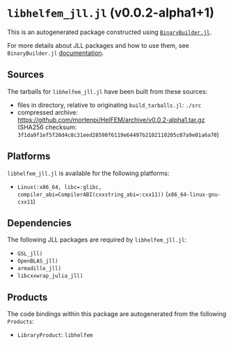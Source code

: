 # `libhelfem_jll.jl` (v0.0.2-alpha1+1)

This is an autogenerated package constructed using [`BinaryBuilder.jl`](https://github.com/JuliaPackaging/BinaryBuilder.jl).

For more details about JLL packages and how to use them, see `BinaryBuilder.jl` [documentation](https://juliapackaging.github.io/BinaryBuilder.jl/dev/jll/).

## Sources

The tarballs for `libhelfem_jll.jl` have been built from these sources:

* files in directory, relative to originating `build_tarballs.jl`: `./src`
* compressed archive: https://github.com/mortenpi/HelFEM/archive/v0.0.2-alpha1.tar.gz (SHA256 checksum: `3f1da9f1ef5f20d4c8c31eed28598f6119e64497b2102110205c07a9e01a6a70`)

## Platforms

`libhelfem_jll.jl` is available for the following platforms:

* `Linux(:x86_64, libc=:glibc, compiler_abi=CompilerABI(cxxstring_abi=:cxx11))` (`x86_64-linux-gnu-cxx11`)

## Dependencies

The following JLL packages are required by `libhelfem_jll.jl`:

* `GSL_jll)`
* `OpenBLAS_jll)`
* `armadillo_jll)`
* `libcxxwrap_julia_jll)`

## Products

The code bindings within this package are autogenerated from the following `Products`:

* `LibraryProduct`: `libhelfem`
